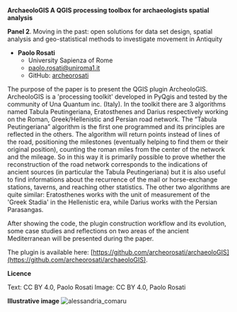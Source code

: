 **ArchaeoloGIS A QGIS processing toolbox for archaeologists spatial analysis**

**Panel 2**.  Moving in the past: open solutions for data set design, spatial analysis and geo-statistical methods to investigate movement in Antiquity

- **Paolo Rosati**
  - University Sapienza of Rome
  - [paolo.rosati@uniroma1.it](mailto:paolo.rosati@uniroma1.it)
  - GitHub: [archeorosati](https://github.com/archeorosati)


The purpose of the paper is to present the QGIS plugin ArcheoloGIS. ArcheoloGIS is a 'processing toolkit' developed in PyQgis and tested by the community of Una Quantum inc. (Italy). In the toolkit there are 3 algorithms named Tabula Peutingeriana, Eratosthenes and Darius respectively working on the Roman, Greek/Hellenistic and Persian road network. The “Tabula Peutingeriana” algorithm is the first one programmed and its principles are reflected in the others. 
The algorithm will return points instead of lines of the road, positioning the milestones (eventually helping to find them or their original position), counting the roman miles from the center of the network and the mileage. 
So in this way it is primarily possible to prove whether the reconstruction of the road network corresponds to the indications of ancient sources (in particular the Tabula Peutingeriana) but it is also useful to find informations about the recurrence of the mail or horse-exchange stations, taverns, and reaching other statistics. The other two algorithms are quite similar: Eratosthenes works with the unit of measurement of the 'Greek Stadia' in the Hellenistic era, while Darius works with the Persian Parasangas. 

After showing the code, the plugin construction workflow and its evolution, some case studies and reflections on two areas of the ancient Mediterranean will be presented during the paper. 

The plugin is available here: [https://github.com/archeorosati/archaeoloGIS](https://github.com/archeorosati/archaeoloGIS).


**Licence**

Text: CC BY 4.0, Paolo Rosati
Image: CC BY 4.0, Paolo Rosati

**Illustrative image**
![alessandria_comaru](https://user-images.githubusercontent.com/39003545/176473048-5e3ed3b8-9382-4336-97ca-222c36fc2f71.png)
